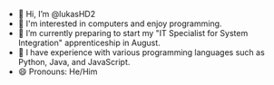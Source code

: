- 👋 Hi, I’m @lukasHD2
- 👀 I'm interested in computers and enjoy programming. 
- 🌱 I’m currently preparing to start my "IT Specialist for System Integration" apprenticeship in August.
- 💼 I have experience with various programming languages such as Python, Java, and JavaScript.
- 😄 Pronouns: He/Him

<!---
lukasHD2/lukasHD2 is a ✨ special ✨ repository because its `README.md` (this file) appears on your GitHub profile.
You can click the Preview link to take a look at your changes.
--->
